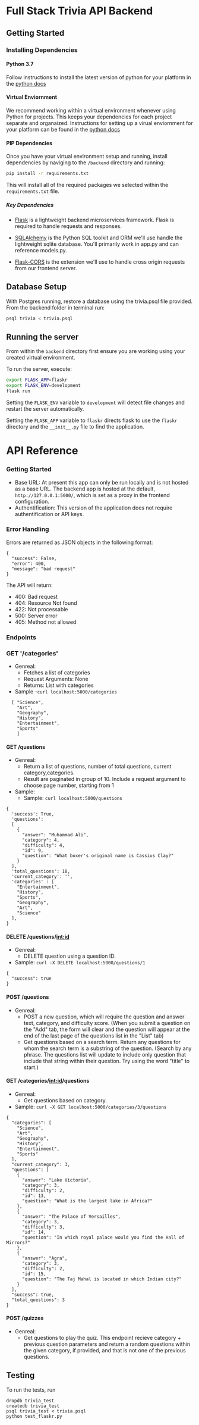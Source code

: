 # Full Stack Trivia API Backend

## Getting Started

### Installing Dependencies

#### Python 3.7

Follow instructions to install the latest version of python for your platform in the [python docs](https://docs.python.org/3/using/unix.html#getting-and-installing-the-latest-version-of-python)

#### Virtual Enviornment

We recommend working within a virtual environment whenever using Python for projects. This keeps your dependencies for each project separate and organaized. Instructions for setting up a virual enviornment for your platform can be found in the [python docs](https://packaging.python.org/guides/installing-using-pip-and-virtual-environments/)

#### PIP Dependencies

Once you have your virtual environment setup and running, install dependencies by naviging to the `/backend` directory and running:

```bash
pip install -r requirements.txt
```

This will install all of the required packages we selected within the `requirements.txt` file.

##### Key Dependencies

- [Flask](http://flask.pocoo.org/)  is a lightweight backend microservices framework. Flask is required to handle requests and responses.

- [SQLAlchemy](https://www.sqlalchemy.org/) is the Python SQL toolkit and ORM we'll use handle the lightweight sqlite database. You'll primarily work in app.py and can reference models.py. 

- [Flask-CORS](https://flask-cors.readthedocs.io/en/latest/#) is the extension we'll use to handle cross origin requests from our frontend server. 

## Database Setup
With Postgres running, restore a database using the trivia.psql file provided. From the backend folder in terminal run:
```bash
psql trivia < trivia.psql
```

## Running the server

From within the `backend` directory first ensure you are working using your created virtual environment.

To run the server, execute:

```bash
export FLASK_APP=flaskr
export FLASK_ENV=development
flask run
```

Setting the `FLASK_ENV` variable to `development` will detect file changes and restart the server automatically.

Setting the `FLASK_APP` variable to `flaskr` directs flask to use the `flaskr` directory and the `__init__.py` file to find the application. 

# API Reference

### Getting Started
- Base URL: At present this app can only be run locally and is not hosted as a base URL. The backend app is hosted at the default, ```http://127.0.0.1:5000/```, which is set as a proxy in the frontend configuration.
- Authentification: This version of the application does not require authentification or API keys.

### Error Handling
Errors are returned as JSON objects in the following format:
```
{
  "success": False,
  "error": 400,
  "message": "bad request"
}
```

The API will return:
- 400: Bad request
- 404: Resource Not found
- 422: Not processable
- 500: Server error
- 405: Method not allowed

### Endpoints
### GET '/categories'
- Genreal:
  - Fetches a list of categories
  - Request Arguments: None
  - Returns: List with  categories
- Sample
  -```curl localhost:5000/categories```
```
  [ "Science",
    "Art",
    "Geography",
    "History",
    "Entertainment",
    "Sports"
    ]
```

#### GET /questions
- Genreal:
  - Return a list of questions, number of total questions, current category,categories. 
  - Result are paginated in group of 10. Include a request argument to choose page number, starting from 1  
- Sample:
  - Sample: ``` curl localhost:5000/questions ```
```
{
  'success': True,
  'questions':
  [
    {
      "answer": "Muhammad Ali", 
      "category": 4, 
      "difficulty": 4, 
      "id": 9, 
      "question": "What boxer's original name is Cassius Clay?"
    }
  ],
  'total_questions': 18,
  'current_category': '',
  'categories' : [
    "Entertainment", 
    "History", 
    "Sports", 
    "Geography", 
    "Art", 
    "Science"
  ],
}
```
#### DELETE /questions/<int:id>
- Genreal:
  - DELETE question using a question ID.
- Sample: ```curl -X DELETE localhost:5000/questions/1```
```
{
  "success": true
}
```
#### POST /questions
- Genreal:
  - POST a new question,  which will require the question and answer text, category, and difficulty score. (When you submit a question on     the "Add" tab, the form will clear and the question will appear at the end of the last page of the questions list in the "List" tab)
  - Get questions based on a search term. Return any questions for whom the search term is a substring of the question.
    (Search by any phrase. The questions list will update to include only question that include that string within their question. 
    Try using the word "title" to start.)

#### GET /categories/<int:id>/questions
- Genreal:
  - Get questions based on category.
- Sample: ```curl -X GET localhost:5000/categories/3/questions```
```
{
  "categories": [
    "Science",
    "Art",
    "Geography",
    "History",
    "Entertainment",
    "Sports"
  ],
  "current_category": 3,
  "questions": [
    {
      "answer": "Lake Victoria",
      "category": 3,
      "difficulty": 2,
      "id": 13,
      "question": "What is the largest lake in Africa?"
    },
    {
      "answer": "The Palace of Versailles",
      "category": 3,
      "difficulty": 3,
      "id": 14,
      "question": "In which royal palace would you find the Hall of Mirrors?"
    },
    {
      "answer": "Agra",
      "category": 3,
      "difficulty": 2,
      "id": 15,
      "question": "The Taj Mahal is located in which Indian city?"
    }
  ],
  "success": true,
  "total_questions": 3
}
```  
#### POST /quizzes
- Genreal:
  - Get questions to play the quiz. This endpoint recieve category + previous question parameters 
    and return a random questions within the given category, if provided, and that is not one of the previous questions.

## Testing
To run the tests, run
```
dropdb trivia_test
createdb trivia_test
psql trivia_test < trivia.psql
python test_flaskr.py
```
